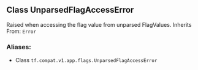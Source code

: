 ## Class UnparsedFlagAccessError
Raised when accessing the flag value from unparsed FlagValues.
Inherits From: `Error`
### Aliases:
- Class `tf.compat.v1.app.flags.UnparsedFlagAccessError`
